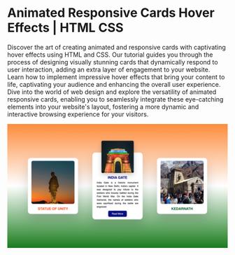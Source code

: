 # Animated Responsive Cards Hover Effects | HTML CSS

Discover the art of creating animated and responsive cards with captivating hover effects using HTML and CSS. Our tutorial guides you through the process of designing visually stunning cards that dynamically respond to user interaction, adding an extra layer of engagement to your website. Learn how to implement impressive hover effects that bring your content to life, captivating your audience and enhancing the overall user experience. Dive into the world of web design and explore the versatility of animated responsive cards, enabling you to seamlessly integrate these eye-catching elements into your website's layout, fostering a more dynamic and interactive browsing experience for your visitors.

![Animated Responsive Cards](images/AnimatedCards.png)